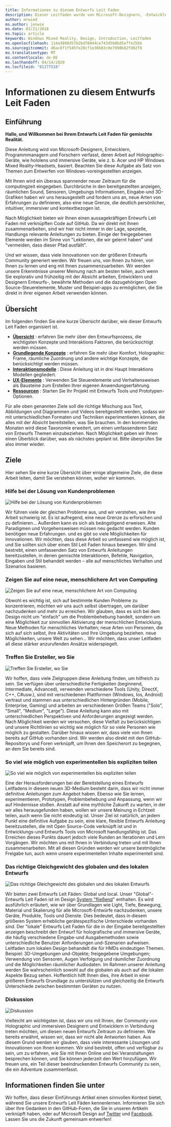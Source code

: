 ```yaml
---
title: Informationen zu diesem Entwurfs Leit Faden
description: Dieser Leitfaden wurde von Microsoft-Designern, -Entwicklern, -Programmmanagern und -Forschern verfasst, deren Arbeit holografische Geräte (wie HoloLens) und immersive Geräte (wie die Windows Mixed Reality-Headsets von Acer und HP) umfasst.
author: mrwied
ms.author: jonwie
ms.date: 03/21/2018
ms.topic: article
keywords: Windows Mixed Reality, Design, Introduction, Leitfaden
ms.openlocfilehash: 114a3808d57b2bd78044ce743d568bd5effe25bb
ms.sourcegitcommit: d6ac8f1f545fe20cf1e36b83c0e7998b82fd02f8
ms.translationtype: MT
ms.contentlocale: de-DE
ms.lasthandoff: 04/14/2020
ms.locfileid: "81277518"
---
```

# <a name="about-this-design-guidance"></a>Informationen zu diesem Entwurfs Leit Faden

## <a name="introduction"></a>Einführung

**Hallo, und Willkommen bei Ihrem Entwurfs Leit Faden für gemischte Realität.**

Diese Anleitung wird von Microsoft-Designern, Entwicklern, Programmmanagern und Forschern verfasst, deren Arbeit auf Holographic-Geräte, wie hololens und immersive Geräte, wie z. b. Acer und HP Windows Mixed Reality-Headsets, basiert. Beachten Sie diese Aufgabe als Satz von Themen zum Entwerfen von Windows-voreingestellten anzeigen.

Mit Ihnen wird ein überaus spannender neuer Zeitraum für die computingzeit eingegeben. Durchbrüche in den bereitgestellten anzeigen, räumlichen Sound, Sensoren, Umgebungs Informationen, Eingabe-und 3D-Grafiken haben wir uns herausgestellt und fordern uns an, neue Arten von Erfahrungen zu definieren, also eine neue Grenze, die deutlich persönlicher, intuitiver, immersiver und kontextbezogen ist.

Nach Möglichkeit bieten wir Ihnen einen aussagekräftigen Entwurfs Leit Faden mit verknüpften Code auf GitHub. Da wir direkt mit Ihnen zusammenarbeiten, sind wir hier nicht immer in der Lage, spezielle, Handlungs relevante Anleitungen zu bieten. Einige der freigegebenen Elemente werden im Sinne von "Lektionen, die wir gelernt haben" und "vermeiden, dass dieser Pfad ausfällt".

Und wir wissen, dass viele Innovationen von der größeren Entwurfs Community generiert werden. Wir freuen uns, von Ihnen zu hören, von Ihnen zu lernen und eng mit Ihnen zusammenzuarbeiten. Wir werden unsere Erkenntnisse unserer Meinung nach am besten teilen, auch wenn Sie explorativ und frühzeitig mit der Absicht arbeiten, Entwicklern und Designern Entwurfs-, bewährte Methoden und die dazugehörigen Open Source-Steuerelemente, Muster und Beispiel-apps zu ermöglichen, die Sie direkt in ihrer eigenen Arbeit verwenden können.

## <a name="overview"></a>Übersicht

Im folgenden finden Sie eine kurze Übersicht darüber, wie dieser Entwurfs Leit Faden organisiert ist. 
* **[Übersicht](design.md)** : erfahren Sie mehr über den Entwurfsprozess, die wichtigsten Konzepte und Interaktions Faktoren, die berücksichtigt werden müssen.
* **[Grundlegende Konzepte](core-concepts-landingpage.md)** : erfahren Sie mehr über Komfort, Holographic Frame, räumliche Zuordnung und andere wichtige Konzepte, die berücksichtigt werden müssen.
* **[Interaktionsmodelle](interaction-fundamentals.md)** : Diese Anleitung ist in drei Haupt Interaktions Modellen gegliedert.
* **[UX-Elemente](app-patterns-landingpage.md)** : Verwenden Sie Steuerelemente und Verhaltensweisen als Bausteine zum Erstellen Ihrer eigenen Anwendungserfahrung.
* **[Ressourcen](design.md#choose-a-prototyping-option)** : Starten Sie Ihr Projekt mit Entwurfs Tools und Prototypen-Optionen.

Für alle oben genannten Ziele soll die richtige Mischung aus Text, Abbildungen und Diagrammen und Videos bereitgestellt werden, sodass wir mit unterschiedlichen Formaten und Techniken experimentieren können, die alles mit der Absicht bereitstellen, was Sie brauchen. In den kommenden Monaten wird diese Taxonomie erweitert, um einen umfassenderen Satz von Entwurfs Themen einzubeziehen. Nach Möglichkeit geben wir Ihnen einen Überblick darüber, was als nächstes geplant ist. Bitte überprüfen Sie also immer wieder.

## <a name="objectives"></a>Ziele

Hier sehen Sie eine kurze Übersicht über einige allgemeine Ziele, die diese Arbeit leiten, damit Sie verstehen können, woher wir kommen.

### <a name="help-solve-customer-challenges"></a>Hilfe bei der Lösung von Kundenproblemen

![Hilfe bei der Lösung von Kundenproblemen](images/500px-fix-a-broken-switch-with-hololens.jpg) <br>

Wir führen viele der gleichen Probleme aus, und wir verstehen, wie ihre Arbeit schwierig ist. Es ist aufregend, eine neue Grenze zu erforschen und zu definieren... Außerdem kann es sich als beängstigend erweisen. Alte Paradigmen und Vorgehensweisen müssen neu gedacht werden. Kunden benötigen neue Erfahrungen. und es gibt so viele Möglichkeiten für Innovationen. Wir möchten, dass diese Arbeit so umfassend wie möglich ist, und Sie sollten sich über einen Stil Leit Faden hinaus bewegen. Wir sind bestrebt, einen umfassenden Satz von Entwurfs Anleitungen bereitzustellen, in denen gemischte Interaktionen, Befehle, Navigation, Eingaben und Stil behandelt werden – alle auf menschliches Verhalten und Szenarios basieren. 

### <a name="point-the-way-towards-a-new-more-human-way-of-computing"></a>Zeigen Sie auf eine neue, menschlichere Art von Computing

![Zeigen Sie auf eine neue, menschlichere Art von Computing](images/500px-man-and-women-with-holograph-on-table.png)<br>

Obwohl es wichtig ist, sich auf bestimmte Kunden Probleme zu konzentrieren, möchten wir uns auch selbst übertragen, um darüber nachzudenken und mehr zu erreichen. Wir glauben, dass es sich bei dem Design nicht um "einfach" um die Problembehebung handelt, sondern um eine Möglichkeit zur sinnvollen Aktivierung der menschlichen Entwicklung. Neue Methoden für menschliches Verhalten; neue Arten von Personen, die sich auf sich selbst, ihre Aktivitäten und Ihre Umgebung beziehen. neue Möglichkeiten, unsere Welt zu sehen... Wir möchten, dass unser Leitfaden all diese stärker anzurufenden Ansätze widerspiegelt. 

### <a name="meet-creators-where-they-are"></a>Treffen Sie Ersteller, wo Sie

![Treffen Sie Ersteller, wo Sie](images/500px-creators.jpg) <br>

Wir hoffen, dass viele Zielgruppen diese Anleitung finden, um hilfreich zu sein. Sie verfügen über unterschiedliche Fertigkeiten (beginnend, Intermediate, Advanced), verwenden verschiedene Tools (Unity, DirectX, C++, C#usw.), sind mit verschiedenen Plattformen (Windows, Ios, Android) vertraut und stammen aus unterschiedlichen Hintergründen (Mobile, Enterprise, Gaming) und arbeiten an verschiedenen Größen Teams ("Solo", "Small", "Medium", "Large"). Diese Anleitung kann also mit unterschiedlichen Perspektiven und Anforderungen angezeigt werden. Nach Möglichkeit werden wir versuchen, diese Vielfalt zu berücksichtigen und unsere Richtlinien so wichtig wie möglich für so viele Personen wie möglich zu gestalten. Darüber hinaus wissen wir, dass viele von Ihnen bereits auf GitHub vorhanden sind. Wir werden also direkt mit den GitHub-Repositorys und Foren verknüpft, um Ihnen den Speicherort zu begegnen, an dem Sie bereits sind. 

### <a name="share-as-much-as-possible-from-experimental-to-explicit"></a>So viel wie möglich von experimentellen bis expliziten teilen

![So viel wie möglich von experimentellen bis expliziten teilen](images/500px-man-playinggame.jpg) <br>

Eine der Herausforderungen bei der Bereitstellung eines Entwurfs Leitfadens in diesem neuen 3D-Medium besteht darin, dass wir nicht immer definitive Anleitungen zum Angebot haben. Ebenso wie Sie lernen, experimentieren, Prototypen, Problembehebung und Anpassung, wenn wir auf Hindernisse stoßen. Anstatt auf eine mythliche Zukunft zu warten, in der wir alles herausgefunden haben, wollen wir unsere Meinung in Echtzeit teilen, auch wenn Sie nicht eindeutig ist. Unser Ziel ist natürlich, an jedem Punkt eine definitive Aufgabe zu sein, eine klare, flexible Entwurfs Anleitung bereitzustellen, die mit Open Source-Code verknüpft ist und in Entwicklungs-und Entwurfs Tools von Microsoft handlungsfähig ist. Das Erreichen dieses Punkts dauert jedoch viele Runden an Iterationen und Lern Vorgängen. Wir möchten uns mit Ihnen in Verbindung treten und mit Ihnen zusammenarbeiten. Mit all diesen Gründen werden wir unsere bestmögliche Freigabe tun, auch wenn unsere experimentellen Inhalte experimentell sind. 

### <a name="the-right-balance-of-global-and-local-design"></a>Das richtige Gleichgewicht des globalen und des lokalen Entwurfs

![Das richtige Gleichgewicht des globalen und des lokalen Entwurfs](images/500px-fluentdesign.jpg) <br>

Wir bieten zwei Entwurfs Leit Fäden: Global und local. Unser "Global"-Entwurfs Leit Faden ist im Design [System "fließend](https://fluent.microsoft.com)" enthalten. Es wird ausführlich erläutert, wie wir über Grundlagen wie Light, Tiefe, Bewegung, Material und Skalierung für alle Microsoft-Entwürfe nachzudenken, unsere Geräte, Produkte, Tools und Dienste. Dies bedeutet, dass in diesem größeren System erhebliche gerätespezifische Unterschiede vorhanden sind. Der "lokale" Entwurfs Leit Faden für die in der Eingabe bereitgestellten anzeigen beschreibt den Entwurf für holografische und immersive Geräte, die häufig verschiedene Eingabe-und Ausgabemethoden sowie unterschiedliche Benutzer Anforderungen und-Szenarien aufweisen. Leitfaden zum lokalen Design behandelt die für HMDs eindeutigen Themen. Beispiel: 3D-Umgebungen und-Objekte; freigegebene Umgebungen; Verwendung von Sensoren, Augen Verfolgung und räumlicher Zuordnung und die Möglichkeiten räumlicher Audiodaten. Im Rahmen unserer Anleitung werden Sie wahrscheinlich sowohl auf die globalen als auch auf die lokalen Aspekte Bezug sehen. Hoffentlich hilft Ihnen dies, ihre Arbeit in einer größeren Entwurfs Grundlage zu unterstützen und gleichzeitig die Entwurfs Unterschiede zwischen bestimmten Geräten zu nutzen.

### <a name="have-a-discussion"></a>Diskussion

![Diskussion](images/500px-share.jpg) <br>

Vielleicht am wichtigsten ist, dass wir uns mit Ihnen, der Community von Holographic und immersiven Designern und Entwicklern in Verbindung treten möchten, um diesen neuen Entwurfs Zeitraum zu definieren. Wie bereits erwähnt, wissen wir, dass wir nicht alle Antworten haben. Aus diesem Grund werden wir glauben, dass viele interessante Lösungen und Innovationen von Ihnen kommen. Wir sind bestrebt, offen und verfügbar zu sein, um zu erfahren, wie Sie mit Ihnen Online und bei Veranstaltungen besprechen können, und Sie können jederzeit den Wert hinzufügen. Wir freuen uns, ein Teil dieser beeindruckenden Entwurfs Community zu sein, die ein Adventure zusammenfasst. 

## <a name="please-dive-in"></a>Informationen finden Sie unter

Wir hoffen, dass dieser Einführungs Artikel einen sinnvollen Kontext bietet, während Sie unsere Entwurfs Leit Fäden kennenlernen. Informieren Sie sich über Ihre Gedanken in den GitHub-Foren, die Sie in unseren Artikeln verknüpft haben, oder auf Microsoft Design auf [Twitter](https://twitter.com/MicrosoftDesign) und [Facebook](https://www.facebook.com/microsoftdesign/). Lassen Sie uns die Zukunft gemeinsam entwerfen!
